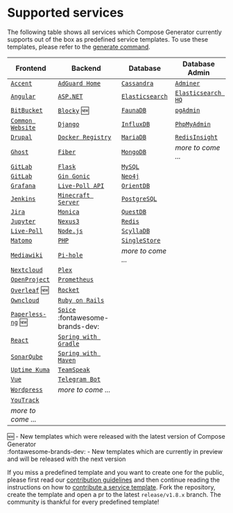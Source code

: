# Supported services

The following table shows all services which Compose Generator currently supports out of the box as predefined service templates. To use these templates, please refer to the [generate command](../usage/generate).

| Frontend                                                                                                                                                        | Backend                                                                                                                                                              | Database                                                                                                                                                      | Database Admin                                                                                                                                                   |
| --------------------------------------------------------------------------------------------------------------------------------------------------------------- | -------------------------------------------------------------------------------------------------------------------------------------------------------------------- | ------------------------------------------------------------------------------------------------------------------------------------------------------------- | ---------------------------------------------------------------------------------------------------------------------------------------------------------------- |
| [`Accent`](https://github.com/compose-generator/compose-generator/tree/release/v1.8.x/predefined-services/frontend/accent)                                      | [`AdGuard Home`](https://github.com/compose-generator/compose-generator/tree/release/v1.8.x/predefined-services/backend/adguard-home)                                | [`Cassandra`](https://github.com/compose-generator/compose-generator/tree/release/v1.8.x/predefined-services/database/cassandra)                              | [`Adminer`](https://github.com/compose-generator/compose-generator/tree/release/v1.8.x/predefined-services/db-admin/adminer)                                     |
| [`Angular`](https://github.com/compose-generator/compose-generator/tree/release/v1.8.x/predefined-services/frontend/angular)                                    | [`ASP.NET`](https://github.com/compose-generator/compose-generator/tree/release/v1.8.x/predefined-services/backend/aspnet)                                           | [`Elasticsearch`](https://github.com/compose-generator/compose-generator/tree/release/v1.8.x/predefined-services/database/elasticsearch)                      | [`Elasticsearch HQ`](https://github.com/compose-generator/compose-generator/tree/release/v1.8.x/predefined-services/db-admin/elasticsearch-hq)                   |
| [`BitBucket`](https://github.com/compose-generator/compose-generator/tree/release/v1.8.x/predefined-services/frontend/bitbucket)                                | [`Blocky`](https://github.com/compose-generator/compose-generator/tree/release/v1.8.x/predefined-services/backend/blocky) :new:                                      | [`FaunaDB`](https://github.com/compose-generator/compose-generator/tree/release/v1.8.x/predefined-services/database/faunadb)                                  | [`pgAdmin`](https://github.com/compose-generator/compose-generator/tree/release/v1.8.x/predefined-services/db-admin/pgadmin)                                     |
| [`Common Website`](https://github.com/compose-generator/compose-generator/tree/release/v1.8.x/predefined-services/frontend/common-website)                      | [`Django`](https://github.com/compose-generator/compose-generator/tree/release/v1.8.x/predefined-services/backend/django)                                            | [`InfluxDB`](https://github.com/compose-generator/compose-generator/tree/release/v1.8.x/predefined-services/database/influxdb)                                | [`PhpMyAdmin`](https://github.com/compose-generator/compose-generator/tree/release/v1.8.x/predefined-services/db-admin/phpmyadmin)                               |
| [`Drupal`](https://github.com/compose-generator/compose-generator/tree/release/v1.8.x/predefined-services/frontend/drupal)                                      | [`Docker Registry`](https://github.com/compose-generator/compose-generator/tree/release/v1.8.x/predefined-services/backend/docker-registry)                          | [`MariaDB`](https://github.com/compose-generator/compose-generator/tree/release/v1.8.x/predefined-services/database/mariadb)                                  | [`RedisInsight`](https://github.com/compose-generator/compose-generator/tree/release/v1.8.x/predefined-services/db-admin/redis-insight)                          |
| [`Ghost`](https://github.com/compose-generator/compose-generator/tree/release/v1.8.x/predefined-services/frontend/ghost)                                        | [`Fiber`](https://github.com/compose-generator/compose-generator/tree/release/v1.8.x/predefined-services/backend/fiber)                                              | [`MongoDB`](https://github.com/compose-generator/compose-generator/tree/release/v1.8.x/predefined-services/database/mongodb)                                  | *more to come ...*                                                                                                                                               |
| [`GitLab`](https://github.com/compose-generator/compose-generator/tree/release/v1.8.x/predefined-services/frontend/gitlab)                                      | [`Flask`](https://github.com/compose-generator/compose-generator/tree/release/v1.8.x/predefined-services/backend/flask)                                              | [`MySQL`](https://github.com/compose-generator/compose-generator/tree/release/v1.8.x/predefined-services/database/mysql)                                      |                                                                                                                                                                  |
| [`GitLab`](https://github.com/compose-generator/compose-generator/tree/release/v1.8.x/predefined-services/frontend/gitlab)                                      | [`Gin Gonic`](https://github.com/compose-generator/compose-generator/tree/release/v1.8.x/predefined-services/backend/gin)                                            | [`Neo4j`](https://github.com/compose-generator/compose-generator/tree/release/v1.8.x/predefined-services/database/neo4j)                                      |                                                                                                                                                                  |
| [`Grafana`](https://github.com/compose-generator/compose-generator/tree/release/v1.8.x/predefined-services/frontend/grafana)                                    | [`Live-Poll API`](https://github.com/compose-generator/compose-generator/tree/release/v1.8.x/predefined-services/backend/live-poll-api)                              | [`OrientDB`](https://github.com/compose-generator/compose-generator/tree/release/v1.8.x/predefined-services/database/orientdb)                                |                                                                                                                                                                  |
| [`Jenkins`](https://github.com/compose-generator/compose-generator/tree/release/v1.8.x/predefined-services/frontend/jenkins)                                    | [`Minecraft Server`](https://github.com/compose-generator/compose-generator/tree/release/v1.8.x/predefined-services/backend/minecraft-server)                        | [`PostgreSQL`](https://github.com/compose-generator/compose-generator/tree/release/v1.8.x/predefined-services/database/postgres)                              |                                                                                                                                                                  |
| [`Jira`](https://github.com/compose-generator/compose-generator/tree/release/v1.8.x/predefined-services/frontend/jira)                                          | [`Monica`](https://github.com/compose-generator/compose-generator/tree/release/v1.8.x/predefined-services/backend/monica)                                            | [`QuestDB`](https://github.com/compose-generator/compose-generator/tree/release/v1.8.x/predefined-services/database/questdb)                                  |                                                                                                                                                                  |
| [`Jupyter`](https://github.com/compose-generator/compose-generator/tree/release/v1.8.x/predefined-services/frontend/jupyter)                                    | [`Nexus3`](https://github.com/compose-generator/compose-generator/tree/release/v1.8.x/predefined-services/backend/nexus)                                             | [`Redis`](https://github.com/compose-generator/compose-generator/tree/release/v1.8.x/predefined-services/database/redis)                                      |                                                                                                                                                                  |
| [`Live-Poll`](https://github.com/compose-generator/compose-generator/tree/release/v1.8.x/predefined-services/frontend/live-poll)                                | [`Node.js`](https://github.com/compose-generator/compose-generator/tree/release/v1.8.x/predefined-services/backend/node)                                             | [`ScyllaDB`](https://github.com/compose-generator/compose-generator/tree/release/v1.8.x/predefined-services/database/scylladb)                                |                                                                                                                                                                  |
| [`Matomo`](https://github.com/compose-generator/compose-generator/tree/release/v1.8.x/predefined-services/frontend/matomo)                                      | [`PHP`](https://github.com/compose-generator/compose-generator/tree/release/v1.8.x/predefined-services/backend/php)                                                  | [`SingleStore`](https://github.com/compose-generator/compose-generator/tree/release/v1.8.x/predefined-services/database/singlestore)                          |                                                                                                                                                                  |
| [`Mediawiki`](https://github.com/compose-generator/compose-generator/tree/release/v1.8.x/predefined-services/frontend/mediawiki)                                | [`Pi-hole`](https://github.com/compose-generator/compose-generator/tree/release/v1.8.x/predefined-services/backend/pi-hole)                                          | *more to come ...*                                                                                                                                            |                                                                                                                                                                  |
| [`Nextcloud`](https://github.com/compose-generator/compose-generator/tree/release/v1.8.x/predefined-services/frontend/nextcloud)                                | [`Plex`](https://github.com/compose-generator/compose-generator/tree/release/v1.8.x/predefined-services/backend/plex)                                                |                                                                                                                                                               |                                                                                                                                                                  |
| [`OpenProject`](https://github.com/compose-generator/compose-generator/tree/release/v1.8.x/predefined-services/frontend/openproject)                            | [`Prometheus`](https://github.com/compose-generator/compose-generator/tree/release/v1.8.x/predefined-services/backend/prometheus)                                    |                                                                                                                                                               |                                                                                                                                                                  |
| [`Overleaf`](https://github.com/compose-generator/compose-generator/tree/release/v1.8.x/predefined-services/frontend/overleaf) :new:                            | [`Rocket`](https://github.com/compose-generator/compose-generator/tree/release/v1.8.x/predefined-services/backend/rocket)                                            |                                                                                                                                                               |                                                                                                                                                                  |
| [`Owncloud`](https://github.com/compose-generator/compose-generator/tree/release/v1.8.x/predefined-services/frontend/owncloud)                                  | [`Ruby on Rails`](https://github.com/compose-generator/compose-generator/tree/release/v1.8.x/predefined-services/backend/rails)                                      |                                                                                                                                                               |                                                                                                                                                                  |
| [`Paperless-ng`](https://github.com/compose-generator/compose-generator/tree/release/v1.8.x/predefined-services/frontend/paperless-ng) :new:                    | [`Spice`](https://github.com/compose-generator/compose-generator/tree/release/v1.8.x/predefined-services/backend/spice) :fontawesome-brands-dev:                     |                                                                                                                                                               |                                                                                                                                                                  |
| [`React`](https://github.com/compose-generator/compose-generator/tree/release/v1.8.x/predefined-services/frontend/react)                                        | [`Spring with Gradle`](https://github.com/compose-generator/compose-generator/tree/release/v1.8.x/predefined-services/backend/spring-gradle)                         |                                                                                                                                                               |                                                                                                                                                                  |
| [`SonarQube`](https://github.com/compose-generator/compose-generator/tree/release/v1.8.x/predefined-services/frontend/sonarqube)                                | [`Spring with Maven`](https://github.com/compose-generator/compose-generator/tree/release/v1.8.x/predefined-services/backend/spring-maven)                           |                                                                                                                                                               |                                                                                                                                                                  |
| [`Uptime Kuma`](https://github.com/compose-generator/compose-generator/tree/release/v1.8.x/predefined-services/frontend/uptime-kuma)                            | [`TeamSpeak`](https://github.com/compose-generator/compose-generator/tree/release/v1.8.x/predefined-services/backend/teamspeak)                                      |                                                                                                                                                               |                                                                                                                                                                  |
| [`Vue`](https://github.com/compose-generator/compose-generator/tree/release/v1.8.x/predefined-services/frontend/vue)                                            | [`Telegram Bot`](https://github.com/compose-generator/compose-generator/tree/release/v1.8.x/predefined-services/backend/telegram-bot)                                |                                                                                                                                                               |                                                                                                                                                                  |
| [`Wordpress`](https://github.com/compose-generator/compose-generator/tree/release/v1.8.x/predefined-services/frontend/wordpress)                                | *more to come ...*                                                                                                                                                   |                                                                                                                                                               |                                                                                                                                                                  |
| [`YouTrack`](https://github.com/compose-generator/compose-generator/tree/release/v1.8.x/predefined-services/frontend/youtrack)                                  |                                                                                                                                                                      |                                                                                                                                                               |                                                                                                                                                                  |
| *more to come ...*                                                                                                                                              |                                                                                                                                                                      |                                                                                                                                                               |                                                                                                                                                                  |

:new: - New templates which were released with the latest version of Compose Generator <br>
:fontawesome-brands-dev: - New templates which are currently in preview and will be released with the next version

If you miss a predefined template and you want to create one for the public, please first read our [contribution guidelines](../contributing) and then continue reading the instructions on how to [contribute a service template](https://github.com/compose-generator/compose-generator/blob/docs/supported-services-page/predefined-services/README.md). Fork the repository, create the template and open a pr to the latest `release/v1.8.x` branch. The community is thankful for every predefined template!
